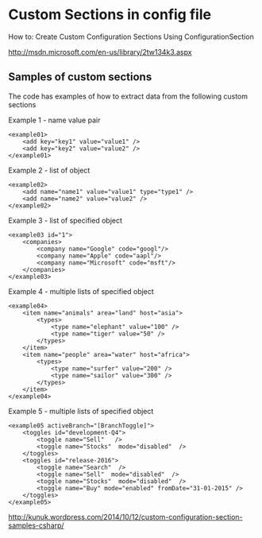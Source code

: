 Custom Sections in config file
====================

How to: Create Custom Configuration Sections Using ConfigurationSection

http://msdn.microsoft.com/en-us/library/2tw134k3.aspx

Samples of custom sections
------------------------

The code has examples of how to extract data from the following custom sections

Example 1 - name value pair
```
<example01>
	<add key="key1" value="value1" />
	<add key="key2" value="value2" />
</example01>
```

Example 2 - list of object
```
<example02>
	<add name="name1" value="value1" type="type1" />
	<add name="name2" value="value2" />
</example02>
```

Example 3 - list of specified object
```
<example03 id="1">
	<companies>
		<company name="Google" code="googl"/>
		<company name="Apple" code="aapl"/>
		<company name="Microsoft" code="msft"/>
	</companies>
</example03>
```

Example 4 - multiple lists of specified object
```
<example04>
	<item name="animals" area="land" host="asia">
		<types>
			<type name="elephant" value="100" />
			<type name="tiger" value="50" />
		</types>
	</item>
	<item name="people" area="water" host="africa">
		<types>
			<type name="surfer" value="200" />
			<type name="sailor" value="300" />
		</types>
	</item>
</example04>
```

Example 5 - multiple lists of specified object
```
<example05 activeBranch="[BranchToggle]">
	<toggles id="development-Q4">
		<toggle name="Sell"   />
		<toggle name="Stocks"  mode="disabled"  />
	</toggles>
	<toggles id="release-2016">
		<toggle name="Search"  />
		<toggle name="Sell"  mode="disabled"  />
		<toggle name="Stocks"  mode="disabled"  />
		<toggle name="Buy" mode="enabled" fromDate="31-01-2015" />
	</toggles>
</example05>
```


http://kunuk.wordpress.com/2014/10/12/custom-configuration-section-samples-csharp/

